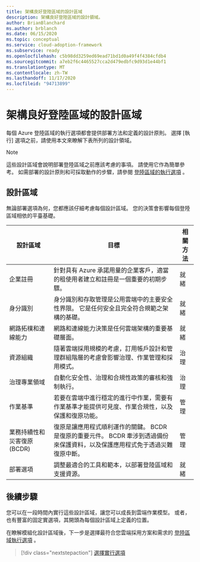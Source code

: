 ```yaml
---
title: 架構良好登陸區域的設計區域
description: 架構良好登陸區域的設計領域。
author: BrianBlanchard
ms.author: brblanch
ms.date: 06/15/2020
ms.topic: conceptual
ms.service: cloud-adoption-framework
ms.subservice: ready
ms.openlocfilehash: c5b98dd3259ed69ead71bd1d0a49f4f4384cfdb4
ms.sourcegitcommit: a7eb2f6c4465527cca2d479edbfc9d93d1e44bf1
ms.translationtype: MT
ms.contentlocale: zh-TW
ms.lasthandoff: 11/17/2020
ms.locfileid: "94713899"
---
```

<!-- TODO: Refactor terms: "design area", "well-architected" -->

# <a name="design-areas-of-a-well-architected-landing-zone"></a>架構良好登陸區域的設計區域

每個 Azure 登陸區域的執行選項都會提供部署方法和定義的設計原則。 選擇 [執行] 選項之前，請使用本文來瞭解下表所列的設計領域。

> [!NOTE]
> 這些設計區域會說明部署登陸區域之前應該考慮的事項。 請使用它作為簡單參考。 如需部署的設計原則和可採取動作的步驟，請參閱 [登陸區域的執行選項](./implementation-options.md) 。

## <a name="design-areas"></a>設計區域

無論部署選項為何，您都應該仔細考慮每個設計區域。 您的決策會影響每個登陸區域相依的平臺基礎。

| 設計區域 | 目標  | 相關方法 |
|---|---|---|
| 企業註冊 | 針對具有 Azure 承諾用量的企業客戶，適當的租使用者建立和註冊是一個重要的初期步驟。 | 就緒 |
| 身分識別 | 身分識別和存取管理是公用雲端中的主要安全性界限。 它是任何安全且完全符合規範之架構的基礎。 | 就緒 |
| 網路拓樸和連線能力 | 網路和連線能力決策是任何雲端架構的重要基礎層面。 | 就緒 |
| 資源組織 | 隨著雲端採用規模的考慮，訂用帳戶設計和管理群組階層的考慮會影響治理、作業管理和採用模式。 | 治理 |
| 治理專業領域 | 自動化安全性、治理和合規性政策的審核和強制執行。 | 治理 |
| 作業基準 | 若要在雲端中進行穩定的進行中作業，需要有作業基準才能提供可見度、作業合規性，以及保護和復原功能。 | 管理 |
| 業務持續性和災害復原 (BCDR) | 復原是讓應用程式順利運作的關鍵。 BCDR 是復原的重要元件。 BCDR 牽涉到透過備份來保護資料，以及保護應用程式免于透過災難復原中斷。 | 管理 |
| 部署選項 | 調整最適合的工具和範本，以部署登陸區域和支援資源。 | 就緒 |

## <a name="next-steps"></a>後續步驟

您可以在一段時間內實行這些設計區域，讓您可以成長到雲端作業模型。 或者，也有豐富的固定實選項，其開頭為每個設計區域上定義的位置。

在瞭解模組化設計區域後，下一步是選擇最符合您雲端採用方案和需求的 [登陸區域執行選項](./implementation-options.md) 。

> [!div class="nextstepaction"]
> [選擇實行選項](./implementation-options.md)
